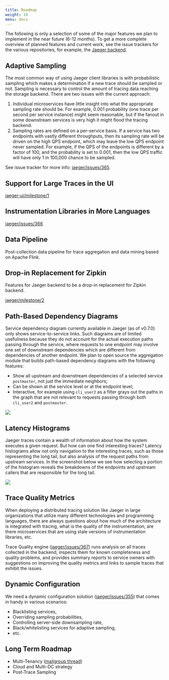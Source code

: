 ```yaml
---
title: Roadmap
weight: 10
menu: docs
---
```


The following is only a selection of some of the major features we plan to implement in the near future (6-12 months).
To get a more complete overview of planned features and current work, see the issue trackers for the various repositories,
for example, the [Jaeger backend](https://github.com/jaegertracing/jaeger/issues/).

## Adaptive Sampling

The most common way of using Jaeger client libraries is with probabilistic sampling which makes a determination
if a new trace should be sampled or not. Sampling is necessary to control the amount of tracing data reaching
the storage backend. There are two issues with the current approach:

  1. Individual microservices have little insight into what the appropriate sampling rate should be.
     For example, 0.001 probability (one trace per second per service instance) might seem reasonable,
     but if the fanout in some downstream services is very high it might flood the tracing backend.
  1. Sampling rates are defined on a per-service basis. If a service has two endpoints with vastly different
     throughputs, then its sampling rate will be driven on the high QPS endpoint, which may leave the low QPS
     endpoint never sampled. For example, if the QPS of the endpoints is different by a factor of 100, and the
     probability is set to 0.001, then the low QPS traffic will have only 1 in 100,000 chance to be sampled.

See issue tracker for more info: [jaeger/issues/365](https://github.com/jaegertracing/jaeger/issues/365).

## Support for Large Traces in the UI

[jaeger-ui/milestone/1](https://github.com/jaegertracing/jaeger-ui/milestone/1)

## Instrumentation Libraries in More Languages

[jaeger/issues/366](https://github.com/jaegertracing/jaeger/issues/366)

## Data Pipeline

Post-collection data pipeline for trace aggregation and data mining based on Apache Flink.

## Drop-in Replacement for Zipkin

Features for Jaeger backend to be a drop-in replacement for Zipkin backend.

[jaeger/milestone/2](https://github.com/jaegertracing/jaeger/milestone/2)

## Path-Based Dependency Diagrams

Service dependency diagram currently available in Jaeger (as of v0.7.0) only shows service-to-service links.
Such diagrams are of limited usefulness because they do not account for the actual
execution paths passing through the service, where requests to one endpoint may
involve one set of downstream dependencies which are different from dependencies
of another endpoint. We plan to open source the aggregation module that builds
path-based dependency diagrams with the following features:

  * Show all upstream and downstream dependencies of a selected service `postmaster`,
    not just the immediate neighbors;
  * Can be shown at the service level or at the endpoint level;
  * Interactive, for example using `cli_user2` as a filter grays out the paths in the graph
    that are not relevant to requests passing through both `cli_user2` and `postmaster`.

<img src="/img/path-dependency.svg">

## Latency Histograms

Jaeger traces contain a wealth of information about how the system executes a given request.
But how can one find interesting traces? Latency histograms allow not only navigation to the
interesting traces, such as those representing the long tail, but also analysis of the
request paths from upstream services. In the screenshot below we see how selecting
a portion of the histogram reveals the breakdowns of the endpoints and upstream callers
that are responsible for the long tail.

<img src="/img/latency-histogram.png">

## Trace Quality Metrics

When deploying a distributed tracing solution like Jaeger in large organizations
that utilize many different technologies and programming languages,
there are always questions about how much of the architecture is integrated
with tracing, what is the quality of the instrumentation, are there microservices
that are using stale versions of instrumentation libraries, etc.

Trace Quality engine ([jaeger/issues/367](https://github.com/jaegertracing/jaeger/issues/367))
runs analysis on all traces collected in the backend, inspects them for known completeness
and quality problems, and provides summary reports to service owners with suggestions on
improving the quality metrics and links to sample traces that exhibit the issues.

## Dynamic Configuration

We need a dynamic configuration solution ([jaeger/issues/355](https://github.com/jaegertracing/jaeger/issues/355))
that comes in handy in various scenarios:

  * Blacklisting services,
  * Overriding sampling probabilities,
  * Controlling server-side downsampling rate,
  * Black/whitelisting services for adaptive sampling,
  * etc.

## Long Term Roadmap

* Multi-Tenancy ([mailgroup thread](https://groups.google.com/forum/#!topic/jaeger-tracing/PcxftflO4_o))
* Cloud and Multi-DC strategy
* Post-Trace Sampling

